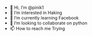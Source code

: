 
- 👋 Hi, I’m @pinik1
- 👀 I’m interested in Haking
- 🌱 I’m currently learning Facebook
- 💞️ I’m looking to collaborate on python
- 📫 How to reach me Trying

<!---
pinik1/pinik1 is a ✨ special ✨ repository because its `README.md` (this file) appears on your GitHub profile.
You can click the Preview link to take a look at your changes.
--->
